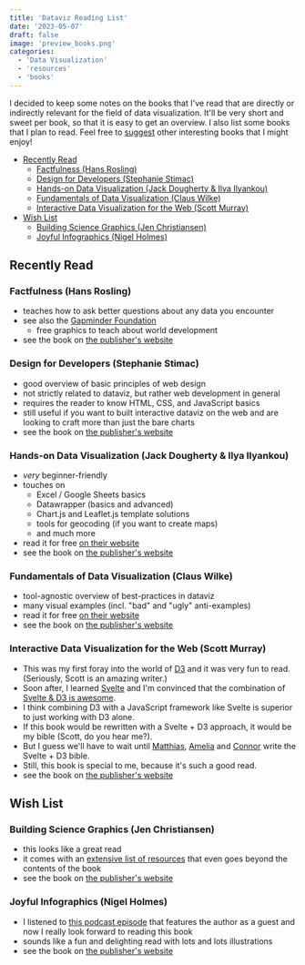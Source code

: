 ```yaml
---
title: 'Dataviz Reading List'
date: '2023-05-07'
draft: false
image: 'preview_books.png'
categories:
  - 'Data Visualization'
  - 'resources'
  - 'books'
---
```


<script>
  import TOC from '$lib/components/posts/TOC.svelte';
</script>

I decided to keep some notes on the books that I've read that are directly or indirectly relevant for the field of data visualization. 
It'll be very short and sweet per book, so that it is easy to get an overview.
I also list some books that I plan to read.
Feel free to [suggest](/contact) other interesting books that I might enjoy!

<TOC>

- [Recently Read](#recently-read)
  - [Factfulness (Hans Rosling)](#factfulness-hans-rosling)
  - [Design for Developers (Stephanie Stimac)](#design-for-developers-stephanie-stimac)
  - [Hands-on Data Visualization (Jack Dougherty \& Ilya Ilyankou)](#hands-on-data-visualization-jack-dougherty--ilya-ilyankou)
  - [Fundamentals of Data Visualization (Claus Wilke)](#fundamentals-of-data-visualization-claus-wilke)
  - [Interactive Data Visualization for the Web (Scott Murray)](#interactive-data-visualization-for-the-web-scott-murray)
- [Wish List](#wish-list)
  - [Building Science Graphics (Jen Christiansen)](#building-science-graphics-jen-christiansen)
  - [Joyful Infographics (Nigel Holmes)](#joyful-infographics-nigel-holmes)

</TOC>

## Recently Read
### Factfulness (Hans Rosling)
- teaches how to ask better questions about any data you encounter
- see also the [Gapminder Foundation](https://www.gapminder.org/)
  - free graphics to teach about world development
- see the book on [the publisher's website](https://us.macmillan.com/books/9781250123824/factfulness)

### Design for Developers (Stephanie Stimac)
- good overview of basic principles of web design
- not strictly related to dataviz, but rather web development in general
- requires the reader to know HTML, CSS, and JavaScript basics
- still useful if you want to built interactive dataviz on the web and are looking to craft more than just the bare charts
- see the book on [the publisher's website](https://www.manning.com/books/design-for-developers)

### Hands-on Data Visualization (Jack Dougherty & Ilya Ilyankou)
- *very* beginner-friendly
- touches on
  - Excel / Google Sheets basics
  - Datawrapper (basics and advanced)
  - Chart.js and Leaflet.js template solutions
  - tools for geocoding (if you want to create maps)
  - and much more
- read it for free [on their website](https://handsondataviz.org/)
- see the book on [the publisher's website](https://www.oreilly.com/library/view/hands-on-data-visualization/9781492085997/)

### Fundamentals of Data Visualization (Claus Wilke)
- tool-agnostic overview of best-practices in dataviz
- many visual examples (incl. "bad" and "ugly" anti-examples)
- read it for free [on their website](https://clauswilke.com/dataviz/)
- see the book on [the publisher's website](https://www.oreilly.com/library/view/fundamentals-of-data/9781492031079/)

### Interactive Data Visualization for the Web (Scott Murray)
- This was my first foray into the world of [D3](https://d3js.org/) and it was very fun to read. (Seriously, Scott is an amazing writer.)
- Soon after, I learned [Svelte](https://svelte.dev/) and I'm convinced that the combination of [Svelte & D3 is awesome](https://sebastianlammers.com/projects/awesome-svelte-and-d3).
- I think combining D3 with a JavaScript framework like Svelte is superior to just working with D3 alone.
- If this book would be rewritten with a Svelte + D3 approach, it would be my bible (Scott, do you hear me?).
- But I guess we'll have to wait until [Matthias](https://www.higsch.com/), [Amelia](https://wattenberger.com/) and [Connor](https://www.connorrothschild.com/) write the Svelte + D3 bible.
- Still, this book is special to me, because it's such a good read.
- see the book on [the publisher's website](https://www.oreilly.com/library/view/interactive-data-visualization/9781449340223/)

## Wish List
### Building Science Graphics (Jen Christiansen)
- this looks like a great read 
- it comes with an [extensive list of resources](https://www.buildingsciencegraphics.com/more-to-explore) that even goes beyond the contents of the book
- see the book on [the publisher's website](https://www.routledge.com/Building-Science-Graphics-An-illustrated-guide-to-communicating-science/Christiansen/p/book/9781032106748)

### Joyful Infographics (Nigel Holmes)
- I listened to [this podcast episode](https://podcasters.spotify.com/pod/show/ddjpodcast/episodes/Nigel-Holmes-the-joy-of-data-e1s2sf3) that features the author as a guest and now I really look forward to reading this book
- sounds like a fun and delighting read with lots and lots illustrations
- see the book on [the publisher's website](https://www.routledge.com/Joyful-Infographics-A-Friendly-Human-Approach-to-Data/Holmes/p/book/9781032115580)
